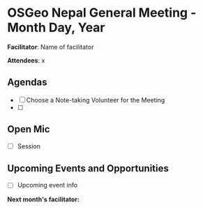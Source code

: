 # OSGeo Nepal General Meeting - Month Day, Year

**Facilitator**:  Name of facilitator

**Attendees**:  x 

## Agendas

- [ ] Choose a Note-taking Volunteer for the Meeting
- [ ]  

## Open Mic

- [ ] Session 

## Upcoming Events and Opportunities 

- [ ] Upcoming event info

**Next month's facilitator:**
